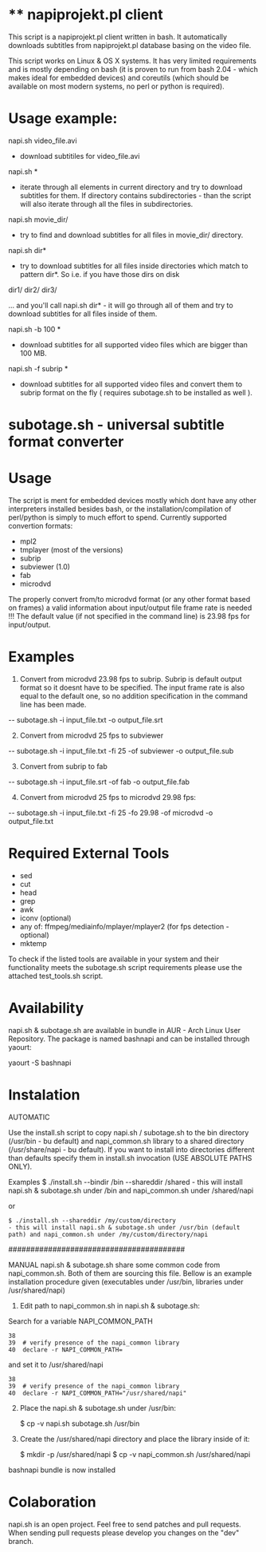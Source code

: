 ** napiprojekt.pl client
=====================

This script is a napiprojekt.pl client written in bash. It automatically downloads subtitles from napiprojekt.pl database basing on the video file.

This script works on Linux & OS X systems. It has very limited requirements and is mostly depending on bash (it is proven to run from bash 2.04 - which makes ideal for embedded devices) and coreutils (which should be available on most modern systems, no perl or python is required).

Usage example:
==============

napi.sh video_file.avi
- download subtitiles for video_file.avi

napi.sh *
- iterate through all elements in current directory and try to download subtitles for them. If directory contains subdirectories - than the script will also iterate through all the files in subdirectories.

napi.sh movie_dir/
- try to find and download subtitles for all files in movie_dir/ directory.

napi.sh dir*
- try to download subtitles for all files inside directories which match to pattern dir*. So i.e. if you have those dirs on disk

dir1/
dir2/
dir3/

... and you'll call napi.sh dir* - it will go through all of them and try to download subtitles for all files inside of them.

napi.sh -b 100 *
- download subtitles for all supported video files which are bigger than 100 MB.

napi.sh -f subrip *
- download subtitles for all supported video files and convert them to subrip format on the fly ( requires subotage.sh to be installed as well ).


subotage.sh - universal subtitle format converter
=====

Usage
=====

The script is ment for embedded devices mostly which dont have any other interpreters installed besides bash, or the installation/compilation of perl/python is simply to much effort to spend. Currently supported convertion formats:

- mpl2
- tmplayer (most of the versions)
- subrip
- subviewer (1.0)
- fab
- microdvd

The properly convert from/to microdvd format (or any other format based on frames) a valid information about input/output file frame rate is needed !!! The default value (if not specified in the command line) is 23.98 fps for input/output.

Examples
========

1. Convert from microdvd 23.98 fps to subrip. Subrip is default output format so it doesnt have to be specified. The input frame rate is also equal to the default one, so no addition specification in the command line has been made.

-- subotage.sh -i input_file.txt -o output_file.srt

2. Convert from microdvd 25 fps to subviewer

-- subotage.sh -i input_file.txt -fi 25 -of subviewer -o output_file.sub

3. Convert from subrip to fab

-- subotage.sh -i input_file.srt -of fab -o output_file.fab

4. Convert from microdvd 25 fps to microdvd 29.98 fps:

-- subotage.sh -i input_file.txt -fi 25 -fo 29.98 -of microdvd -o output_file.txt

Required External Tools
=======================

- sed
- cut
- head
- grep
- awk
- iconv (optional)
- any of: ffmpeg/mediainfo/mplayer/mplayer2 (for fps detection - optional)
- mktemp

To check if the listed tools are available in your system and their functionality meets the subotage.sh script requirements please use the attached test_tools.sh script.

Availability
============

napi.sh & subotage.sh are available in bundle in AUR - Arch Linux User Repository. The package is named bashnapi and can be installed through yaourt:

yaourt -S bashnapi


Instalation
===========

AUTOMATIC

Use the install.sh script to copy napi.sh / subotage.sh to the bin directory (/usr/bin - bu default) and napi_common.sh library to a shared directory (/usr/share/napi - bu default).
If you want to install into directories different than defaults specify them in install.sh invocation (USE ABSOLUTE PATHS ONLY).

Examples
	$ ./install.sh --bindir /bin --shareddir /shared
	- this will install napi.sh & subotage.sh under /bin and napi_common.sh under /shared/napi

or

	$ ./install.sh --shareddir /my/custom/directory
	- this will install napi.sh & subotage.sh under /usr/bin (default path) and napi_common.sh under /my/custom/directory/napi

########################################

MANUAL
napi.sh & subotage.sh share some common code from napi_common.sh. Both of them are sourcing this file. Bellow is an example installation procedure given (executables under /usr/bin, libraries under /usr/shared/napi)

1. Edit path to napi_common.sh in napi.sh & subotage.sh:

Search for a variable NAPI_COMMON_PATH

    38	
    39	# verify presence of the napi_common library
    40	declare -r NAPI_COMMON_PATH=

and set it to /usr/shared/napi

    38	
    39	# verify presence of the napi_common library
    40	declare -r NAPI_COMMON_PATH="/usr/shared/napi"

2. Place the napi.sh & subotage.sh under /usr/bin:

	$ cp -v napi.sh subotage.sh /usr/bin

3. Create the /usr/shared/napi directory and place the library inside of it:

	$ mkdir -p /usr/shared/napi
	$ cp -v napi_common.sh /usr/shared/napi


bashnapi bundle is now installed


Colaboration
============

napi.sh is an open project. Feel free to send patches and pull requests. When sending pull requests please develop you changes on the "dev" branch.
